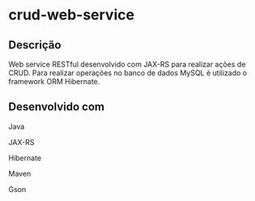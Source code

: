 # crud-web-service

## Descrição

Web service RESTful desenvolvido com JAX-RS para realizar ações de CRUD. Para realizar operações no banco de dados MySQL é utilizado o framework ORM Hibernate.

## Desenvolvido com

Java

JAX-RS

Hibernate

Maven

Gson
